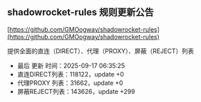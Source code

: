 ## shadowrocket-rules 规则更新公告

[https://github.com/GMOogway/shadowrocket-rules](https://github.com/GMOogway/shadowrocket-rules)

提供全面的直连（DIRECT）、代理（PROXY）、屏蔽（REJECT）列表
- 最后 更新 时间：2025-09-17 06:35:25
- 直连DIRECT列表：118122，update +0
- 代理PROXY 列表：31662，update +0
- 屏蔽REJECT列表：143626，update +299